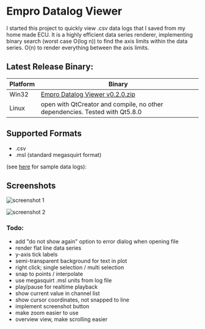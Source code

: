 # Empro Datalog Viewer
I started this project to quickly view .csv data logs that I saved from my home made ECU. It is a highly efficient data series renderer, implementing binary search (worst case O(log n)) to find the axis limits within the data series. O(n) to render everything between the axis limits.

## Latest Release Binary:
| Platform | Binary |
|---|---|
| Win32 | [Empro Datalog Viewer v0.2.0.zip](https://github.com/cyferc/Empro-Datalog-Viewer/tree/master/Release/Win32/EmproDatalogViewer_0.2.0.zip) |
| Linux | open with QtCreator and compile, no other dependencies. Tested with Qt5.8.0 |

## Supported Formats
- .csv
- .msl (standard megasquirt format)

(see [here](https://github.com/cyferc/Empro-Datalog-Viewer/tree/master/docs/sampleDatalogs) for sample data logs):

## Screenshots
![screenshot 1](https://raw.githubusercontent.com/cyferc/Empro-Datalog-Viewer/master/docs/screenshots/1.png)

![screenshot 2](https://raw.githubusercontent.com/cyferc/Empro-Datalog-Viewer/master/docs/screenshots/2.png)

### Todo:
- add "do not show again" option to error dialog when opening file
- render flat line data series
- y-axis tick labels
- semi-transparent background for text in plot
- right click; single selection / multi selection
- snap to points / interpolate
- use megasquirt .msl units from log file
- play/pause for realtime playback
- show current value in channel list
- show cursor coordinates, not snapped to line
- implement screenshot button
- make zoom easier to use
- overview view, make scrolling easier

